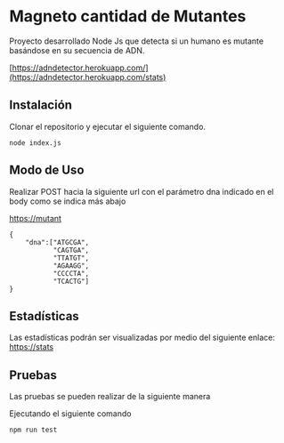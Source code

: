 # Magneto cantidad de Mutantes

Proyecto desarrollado Node Js que detecta si un humano es mutante  basándose en su secuencia de ADN.

[https://adndetector.herokuapp.com/](https://adndetector.herokuapp.com/stats)
## Instalación

Clonar el repositorio y ejecutar el siguiente comando.

```node
node index.js
```

## Modo de  Uso
Realizar POST hacia la siguiente url con el parámetro dna indicado en el body como se indica más abajo

[https://mutant](https://adndetector.herokuapp.com/mutant)
```node
{
	"dna":["ATGCGA",
		   "CAGTGA",
		   "TTATGT",
		   "AGAAGG",
		   "CCCCTA",
		   "TCACTG"]
}
```
## Estadísticas
Las estadísticas podrán ser visualizadas por medio del siguiente enlace:
[https://stats](https://adndetector.herokuapp.com/stats)

## Pruebas
Las pruebas se pueden realizar de la siguiente manera

Ejecutando el siguiente comando
```node
npm run test
```
